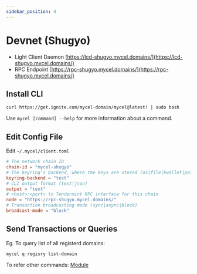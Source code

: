 ```yaml
---
sidebar_position: 4
---
```


# Devnet (Shugyo)

- Light Client Daemon
  [https://lcd-shugyo.mycel.domains/](https://lcd-shugyo.mycel.domains/)
- RPC Endpoint
  [https://rpc-shugyo.mycel.domains/](https://rpc-shugyo.mycel.domains/)

## Install CLI

```
curl https://get.ignite.com/mycel-domain/mycel@latest! | sudo bash
```

Use `mycel [command] --help` for more information about a command.

## Edit Config File

Edit `~/.mycel/client.toml`

```toml
# The network chain ID
chain-id = "mycel-shugyo"
# The keyring's backend, where the keys are stored (os|file|kwallet|pass|test|memory)
keyring-backend = "test"
# CLI output format (text|json)
output = "text"
# <host>:<port> to Tendermint RPC interface for this chain
node = "https://rpc-shugyo.mycel.domains/"
# Transaction broadcasting mode (sync|async|block)
broadcast-mode = "block"
```

## Send Transactions or Queries

Eg. To query list of all registerd domains:

```
mycel q regisry list-domain
```

To refer other commands:
[Module](modules)
